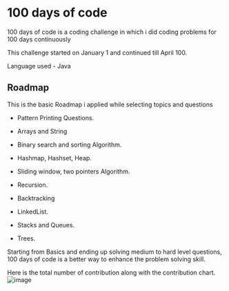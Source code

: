 
# 100 days of code

100 days of code is a coding challenge in which i did coding problems for 100 days continuously

This challenge started on January 1 and continued till April 100.

Language used - Java




## Roadmap
This is the basic Roadmap i applied while selecting topics and questions

- Pattern Printing Questions.

- Arrays and String 

- Binary search and sorting Algorithm.

- Hashmap, Hashset, Heap.

- Sliding window, two pointers Algorithm.

- Recursion.

- Backtracking

- LinkedList.

- Stacks and Queues.

- Trees.

Starting from Basics and ending up solving medium to hard level questions, 100 days of code is a better way to enhance the problem solving skill.



Here is the total number of contribution along with the contribution chart.
![image](https://user-images.githubusercontent.com/52545931/230973443-26add60b-c2e0-4ddc-92a6-ebc7a2a02f59.png)





